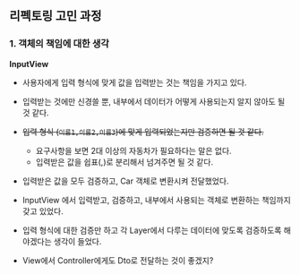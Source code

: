 ## 리펙토링 고민 과정

### 1. 객체의 책임에 대한 생각
**InputView**
- 사용자에게 입력 형식에 맞게 값을 입력받는 것는 책임을 가지고 있다.
- 입력받는 것에만 신경쓸 뿐, 내부에서 데이터가 어떻게 사용되는지 알지 않아도 될 것 같다.
- ~~입력 형식 (`이름1,이름2,이름3`)에 맞게 입력되었는지만 검증하면 될 것 같다.~~
  - 요구사항을 보면 2대 이상의 자동차가 필요하다는 말은 없다.
  - 입력받은 값을 쉽표(,)로 분리해서 넘겨주면 될 것 같다.


- 입력받은 값을 모두 검증하고, Car 객체로 변환시켜 전달했었다. 
- InputView 에서 입력받고, 검증하고, 내부에서 사용되는 객체로 변환하는 책임까지 갖고 있었다. 
- 입력 형식에 대한 검증만 하고 각 Layer에서 다루는 데이터에 맞도록 검증하도록 해야겠다는 생각이 들었다.

+ View에서 Controller에게도 Dto로 전달하는 것이 좋겠지?

